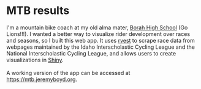 # MTB results
I'm a mountain bike coach at my old alma mater, [Borah High School](https://borah.boiseschools.org) (Go Lions!!!). I wanted a better way to visualize rider development over races and seasons, so I built this web app. It uses [rvest](https://github.com/tidyverse/rvest) to scrape race data from webpages maintained by the Idaho Interscholastic Cycling League and the National Interscholastic Cycling League, and allows users to create visualizations in [Shiny](https://github.com/rstudio/shiny).
<br>
<br>
A working version of the app can be accessed at https://mtb.jeremyboyd.org.
